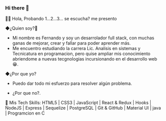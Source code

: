 ### Hi there 👋
🙋‍♂️ Hola, Probando 1...2...3... se escucha? me presento

◆¿Quien soy?🤔 
 - Mi nombre es Fernando y soy un desarrolador full stack, con muchas ganas de mejorar,  crear y fallar para poder aprender más.
 - Me encuentro estudiando la carrera Lic. Analisis en sistemas y Tecnicatura en programacion, pero quise ampliar mis conocimiento abriendome a nuevas tecgnologias incursionando en el desarrollo web 😁.
 
◆¿Por que yo? 

 - Puedo dar todo mi esfuerzo para resolver algún problema.
 
- ¿Por que no?.
  
🧩 Mis Tech Skills: 
HTML5 | CSS3 | JavaScript | React & Redux | Hooks | NodeJS | Express | Sequelize | PostgreSQL | Git & GitHub | Material UI | java | Programcion en C

<!--
**Fernan1610/Fernan1610** is a ✨ _special_ ✨ repository because its `README.md` (this file) appears on your GitHub profile.

Here are some ideas to get you started:

- 🔭 I’m currently working on ...
- 🌱 I’m currently learning ...
- 👯 I’m looking to collaborate on ...
- 🤔 I’m looking for help with ...
- 💬 Ask me about ...
- 📫 How to reach me: ...
- 😄 Pronouns: ...
- ⚡ Fun fact: ...
-->
